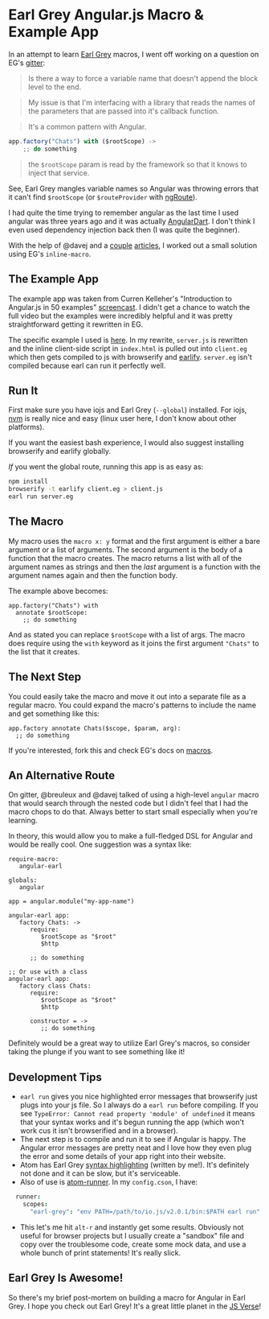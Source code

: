 # Earl Grey Angular.js Macro & Example App

In an attempt to learn [Earl Grey](http://breuleux.github.io/earl-grey/) macros, I went off working on a question on EG's [gitter](https://gitter.im/breuleux/earl-grey):

> Is there a way to force a variable name that doesn't append the block level to the end.

> My issue is that I'm interfacing with a library that reads the names of the parameters that are passed into it's callback function.

> It's a common pattern with Angular.
```JavaScript
app.factory("Chats") with ($rootScope) ->
    ;; do something
```
> the `$rootScope` param is read by the framework so that it knows to inject that service.

See, Earl Grey mangles variable names so Angular was throwing errors that it can't find `$rootScope` (or `$routeProvider` with [ngRoute](https://docs.angularjs.org/api/ngRoute)).

I had quite the time trying to remember angular as the last time I used angular was three years ago and it was actually [AngularDart](https://angulardart.org/).  I don't think I even used dependency injection back then (I was quite the beginner).  

With the help of @davej and a [couple](http://jerodsanto.net/2013/08/you-dont-have-to-annotate-your-angularjs-injections-anymore/) [articles](http://taoofcode.net/studying-the-angular-injector-annotate/), I worked out a small solution using EG's `inline-macro`.

## The Example App

The example app was taken from Curren Kelleher's "Introduction to Angular.js in 50 examples" [screencast](https://www.youtube.com/watch?v=TRrL5j3MIvo&feature=youtu.be).  I didn't get a chance to watch the full video but the examples were incredibly helpful and it was pretty straightforward getting it rewritten in EG.

The specific example I used is [here](https://github.com/curran/screencasts/tree/gh-pages/introToAngular/examples/snapshots/snapshot41). In my rewrite, `server.js` is rewritten and the inline client-side script in `index.html` is pulled out into `client.eg` which then gets compiled to js with browserify and [earlify](https://github.com/breuleux/earlify).  `server.eg` isn't compiled because earl can run it perfectly well.

## Run It

First make sure you have iojs and Earl Grey (`--global`) installed. For iojs, [nvm](https://github.com/creationix/nvm) is really nice and easy (linux user here, I don't know about other platforms).

If you want the easiest bash experience, I would also suggest installing browserify and earlify globally.

*If* you went the global route, running this app is as easy as:

```bash
npm install
browserify -t earlify client.eg > client.js
earl run server.eg
```

## The Macro

My macro uses the `macro x: y` format and the first argument is either a bare argument or a list of arguments.  The second argument is the body of a function that the macro creates.  The macro returns a list with all of the  argument names as strings and then the *last* argument is a function with the argument names again and then the function body.

The example above becomes:
```
app.factory("Chats") with
  annotate $rootScope:
    ;; do something
```
And as stated you can replace `$rootScope` with a list of args.  The macro does require using the `with` keyword as it joins the first argument `"Chats"` to the list that it creates.

## The Next Step

You could easily take the macro and move it out into a separate file as a regular macro.  You could expand the macro's patterns to include the name and get something like this:

    app.factory annotate Chats($scope, $param, arg):
      ;; do something

If you're interested, fork this and check EG's docs on [macros](https://breuleux.github.io/earl-grey/doc.html#macros).

## An Alternative Route

On gitter, @breuleux and @davej talked of using a high-level `angular` macro that would search through the nested code but I didn't feel that I had the macro chops to do that. Always better to start small especially when you're learning.

In theory, this would allow you to make a full-fledged DSL for Angular and would be really cool.  One suggestion was a syntax like:
```
require-macro:
   angular-earl

globals:
   angular

app = angular.module("my-app-name")

angular-earl app:
   factory Chats: ->
      require:
         $rootScope as "$root"
         $http

      ;; do something

;; Or use with a class
angular-earl app:
   factory class Chats:
      require:
         $rootScope as "$root"
         $http

      constructor = ->
         ;; do something
```
Definitely would be a great way to utilize Earl Grey's macros, so consider taking the plunge if you want to see something like it!

## Development Tips

* `earl run` gives you nice highlighted error messages that browserify just plugs into your js file.  So I always do a `earl run` before compiling.  If you see `TypeError: Cannot read property 'module' of undefined` it means that your syntax works and it's begun running the app (which won't work cus it isn't browserified and in a browser).
* The next step is to compile and run it to see if Angular is happy. The Angular error messages are pretty neat and I love how they even plug the error and some details of your app right into their website.
* Atom has Earl Grey [syntax highlighting](https://github.com/MadcapJake/language-earl-grey) (written by me!). It's definitely not done and it can be slow, but it's serviceable.
* Also of use is [atom-runner](https://github.com/lsegal/atom-runner).  In my `config.cson`, I have:
```coffeescript
  runner:
    scopes:
      "earl-grey": "env PATH=/path/to/io.js/v2.0.1/bin:$PATH earl run"
```
* This let's me hit `alt-r` and instantly get some results. Obviously not useful for browser projects but I usually create a "sandbox" file and copy over the troublesome code, create some mock data, and use a whole bunch of print statements!  It's really slick.

## Earl Grey Is Awesome!
So there's my brief post-mortem on building a macro for Angular in Earl Grey. I hope you check out Earl Grey!  It's a great little planet in the [JS Verse](https://brendaneich.com/2015/06/from-asm-js-to-webassembly/)!
